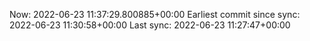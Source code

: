 Now: 2022-06-23 11:37:29.800885+00:00 Earliest commit since sync: 2022-06-23 11:30:58+00:00 Last sync: 2022-06-23 11:27:47+00:00
